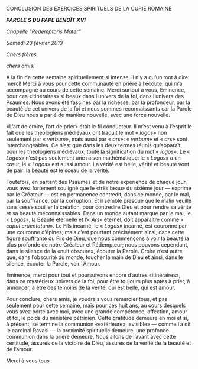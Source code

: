 CONCLUSION DES EXERCICES SPIRITUELS DE LA CURIE ROMAINE

***PAROLE*** ***S DU PAPE BENOÎT XVI***

*Chapelle "Redemptoris Mater"*

*Samedi 23 février 2013*

*Chers frères,*

*chers amis!*

A la fin de cette semaine spirituellement si intense, il n’y a qu’un mot à dire: merci! Merci à vous pour cette communauté en prière à l’écoute, qui m’a accompagné au cours de cette semaine. Merci surtout à vous, Eminence, pour ces «itinéraires» si beaux dans l’univers de la foi, dans l’univers des Psaumes. Nous avons été fascinés par la richesse, par la profondeur, par la beauté de cet univers de la foi et nous sommes reconnaissants car la Parole de Dieu nous a parlé de manière nouvelle, avec une force nouvelle.

«L’art de croire, l’art de prier» était le fil conducteur. Il m’est venu à l’esprit le fait que les théologiens médiévaux ont traduit le mot « *logos*» non seulement par « *verbum*», mais aussi par « *ars*»: « *verbum*» et « *ars*» sont interchangeables. Ce n’est que dans les deux termes réunis qu’apparaît, pour les théologiens médiévaux, toute la signification du mot « *logos*». Le « *Logos*» n’est pas seulement une raison mathématique: le « *Logos*» a un cœur, le « *Logos*» est aussi amour. La vérité est belle, vérité et beauté vont de pair: la beauté est le sceau de la vérité.

Toutefois, en partant des Psaumes et de notre expérience de chaque jour, vous avez fortement souligné que le «très beau» du sixième jour — exprimé par le Créateur — est en permanence contredit, dans ce monde, par le mal, par la souffrance, par la corruption. Et il semble presque que le malin veuille sans cesse souiller la création, pour contredire Dieu et pour rendre sa vérité et sa beauté méconnaissables. Dans un monde autant marqué par le mal, le « *Logos*», la Beauté éternelle et l’« *Ars*» éternel, doit apparaître comme « *caput cruentatum*». Le Fils incarné, le « *Logos*» incarné, est couronné par une couronne d’épines; mais c’est pourtant précisément ainsi, dans cette figure souffrante du Fils de Dieu, que nous commençons à voir la beauté la plus profonde de notre Créateur et Rédempteur; nous pouvons cependant, dans le silence de la «nuit obscure», écouter la Parole. Croire n’est autre que, dans l’obscurité du monde, toucher la main de Dieu et ainsi, dans le silence, écouter la Parole, voir l’Amour.

Eminence, merci pour tout et poursuivons encore d’autres «itinéraires», dans ce mystérieux univers de la foi, pour être toujours plus aptes à prier, à annoncer, à être des témoins de la vérité, qui est belle, qui est amour.

Pour conclure, chers amis, je voudrais vous remercier tous, et pas seulement pour cette semaine, mais pour ces huit ans, au cours desquels vous avez porté avec moi, avec une grande compétence, affection, amour et foi, le poids du ministère pétrinien. Cette gratitude demeure en moi et si, à présent, se termine la communion «extérieure», «visible» — comme l’a dit le cardinal Ravasi — la proximité spirituelle demeure, une profonde communion dans la prière demeure. Nous allons de l’avant avec cette certitude, assurés de la victoire de Dieu, assurés de la vérité de la beauté et de l’amour.

Merci à vous tous.